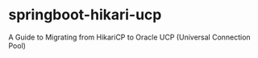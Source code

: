 # springboot-hikari-ucp
A Guide to Migrating from HikariCP to Oracle UCP (Universal Connection Pool)
